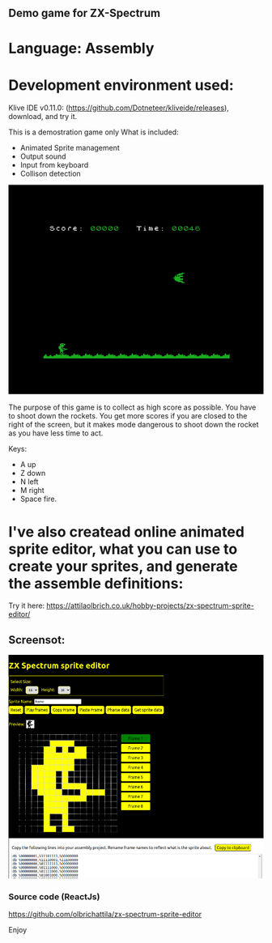 ## Demo game for ZX-Spectrum

# Language: Assembly

# Development environment used:

Klive IDE v0.11.0: (https://github.com/Dotneteer/kliveide/releases), download, and try it.

This is a demostration game only
What is included:

- Animated Sprite management
- Output sound
- Input from keyboard
- Collison detection

![Screen](https://github.com/olbrichattila/zx-spectrum-demo-assembly-game/blob/main/images/game-screen.png?raw=true)

The purpose of this game is to collect as high score as possible. You have to shoot down the rockets. You get more scores if you are closed to the right of the screen, but it makes mode dangerous to shoot down the rocket as you have less time to act.

Keys:

- A up
- Z down
- N left
- M right
- Space fire.

# I've also createad online animated sprite editor, what you can use to create your sprites, and generate the assemble definitions:

Try it here:
https://attilaolbrich.co.uk/hobby-projects/zx-spectrum-sprite-editor/

## Screensot:

![Screen](https://raw.githubusercontent.com/olbrichattila/zx-spectrum-sprite-editor/main/screenshot.png)

### Source code (ReactJs)

https://github.com/olbrichattila/zx-spectrum-sprite-editor

Enjoy
